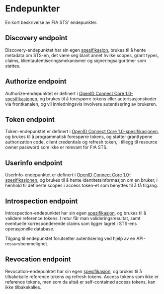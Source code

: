 # Endepunkter

En kort beskrivelse av FIA STS' endepunkter.

## Discovery endpoint

Discovery-endepunktet har sin egen [spesifikasjon](http://openid.net/specs/openid-connect-discovery-1_0.html), brukes til å hente metadata om STS-en, det være seg blant annet hvilke scopes, grant types, claims, klientautentiseringsmekanismer og signeringsalgoritmer som støttes.

## Authorize endpoint

Authorize-endepunktet er definert i [OpenID Connect Core 1.0-spesifikasjonen](http://openid.net/specs/openid-connect-core-1_0.html#AuthorizationEndpoint), og brukes til å forespørre tokens eller autorisasjonskoder via frontkanalen, og vil innledningsvis involvere autentisering av brukeren.

## Token endpoint

Token-endepunktet er definert i [OpenID Connect Core 1.0-spesifikasjonen](http://openid.net/specs/openid-connect-core-1_0.html#TokenEndpoint), og brukes til å programmatisk forespørre tokens, og støtter granttypene authorization code, client credentials og refresh token, i tillegg til resource owner password som ikke er relevant for FIA STS.

## Userinfo endpoint

UserInfo-endepunktet er definert i [OpenID Connect Core 1.0-spesifikasjonen](http://openid.net/specs/openid-connect-core-1_0.html#UserInfo), og brukes til å hente identitetsinformasjon om en bruker, i henhold til definerte scopes i access token-et som benyttes til å få tilgang.

## Introspection endpoint

Introspection-endepunktet har sin egen [spesifikasjon](https://tools.ietf.org/html/rfc7009), og brukes til å validere reference tokens. I retur får man valideringsresultat, samt eventuelle korresponderende claims som ligger lagret i STS-ens operasjonelle database.

Tilgang til endepunktet forutsetter autentisering ved hjelp av en API-ressurshemmelighet.

## Revocation endpoint

Revocation-endepunktet har sin egen [spesifikasjon](https://tools.ietf.org/html/rfc7009), og brukes til å tilbakekalle reference tokens og refresh tokens. Access tokens som ikke er reference tokens, men som da altså er self-contained access tokens, kan ikke tilbakekalles.
